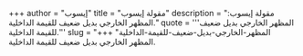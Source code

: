 +++
author = "إيسوب"
title = "مقولة إيسوب"
description = "مقولة إيسوب: المظهر الخارجي بديل ضعيف للقيمة الداخلية."
quote = '''المظهر الخارجي بديل ضعيف للقيمة الداخلية.'''
slug = "المظهر-الخارجي-بديل-ضعيف-للقيمة-الداخلية"
+++
المظهر الخارجي بديل ضعيف للقيمة الداخلية.
